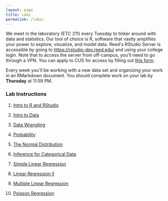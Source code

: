 ```yaml
---
layout: page
title: Labs
permalink: /labs/
---
```


We meet in the laboratory (ETC 211) every Tuesday to tinker around with data and
statistics. Our tool of choice is R, software that vastly amplifies 
your power to explore, visualize, and model data. Reed's RStudio Server is 
accessible by going to <https://rstudio-dev.reed.edu/> 
and using your college login. Note that to access the server from off-campus,
you'll need to go through a VPN. You can apply to CUS for access by filling out
[this form](https://docs.google.com/a/reed.edu/forms/d/1oMG4c732c2CAPXr9oGni45lz3-UyDKIfKPMaXKXH6pU/viewform).

Every week you'll be working with a new data set and organizing your work in an
RMarkdown document. You should complete work on your lab by **Thursday** at 11:59 PM.

### Lab Instructions

1. <a href = "{{ site.baseurl }}/assets/week-01/intro_to_r.html" target = "_blank">Intro to R and RStudio</a> 

2. <a href = "{{ site.baseurl }}/assets/week-02/intro_to_data.html" target = "_blank">Intro to Data</a>

3. <a href = "{{ site.baseurl }}/assets/week-03/data-wrangling.html" target = "_blank">Data Wrangling</a>

4. <a href = "{{ site.baseurl }}/assets/week-04/probability.html" target = "_blank">Probability</a>


5. <a href = "{{ site.baseurl }}/assets/week-06/normal_distribution.html" target = "_blank">The Normal Distribution</a>

6. <a href = "{{ site.baseurl }}/assets/week-07/inf_for_categorical_data.Rmd" target = "_blank">Inference for Categorical Data</a>

7. <a href = "{{ site.baseurl }}/assets/week-11/simple_regression.html" target = "_blank">Simple Linear Regression</a>

8. <a href = "{{ site.baseurl }}/assets/week-12/simple_linear_regression_ii.html" target = "_blank"> Linear Regression II</a>

9. <a href = "{{ site.baseurl }}/assets/week-13/multiple_regression.html" target = "_blank">Multiple Linear Regression</a>

10. <a href = "{{ site.baseurl }}/assets/week-14/poisson_regression.html" target = "_blank">Poisson Regression</a>

<!--
7. <a href = "{{ site.baseurl }}/assets/week-10/roadless_usa.html" target = "_blank">Roadless USA</a>

8. <a href = "{{ site.baseurl }}/assets/week-11/simple_regression.html" target = "_blank">Simple Linear Regression</a>

9. <a href = "{{ site.baseurl }}/assets/week-12/simple_linear_regression_ii.html" target = "_blank">Simple Linear Regression II</a>

10. <a href = "{{ site.baseurl }}/assets/week-13/multiple_regression.html" target = "_blank">Multiple Linear Regression</a>

<a href = "{{ site.baseurl }}/assets/week-14/final-lab.html" target = "_blank">Final Lab</a>

-->
